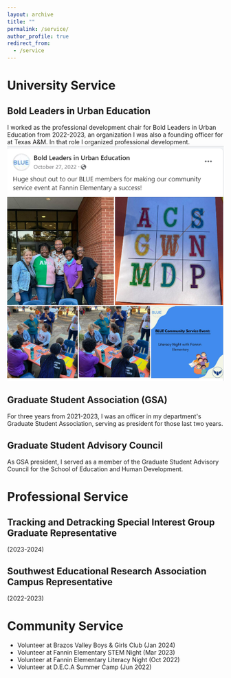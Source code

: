 ```yaml
---
layout: archive
title: ""
permalink: /service/
author_profile: true
redirect_from:
  - /service
---
```


# University Service
## Bold Leaders in Urban Education
I worked as the professional development chair for Bold Leaders in Urban Education from 2022-2023, an organization I was also a founding officer for at Texas A&M. In that role I organized professional development. 
![files\Pictures\Professional Events\BLUEServiceEvent.png](<files\Pictures\Professional Events\BLUEServiceEvent.png>)
## Graduate Student Association (GSA)
For three years from 2021-2023, I was an officer in my department's Graduate Student Association, serving as president for those last two years. 
## Graduate Student Advisory Council
  As GSA president, I served as a member of the Graduate Student Advisory Council for the School of Education and Human Development.

# Professional Service
## Tracking and Detracking Special Interest Group Graduate Representative
(2023-2024)
## Southwest Educational Research Association Campus Representative
(2022-2023)

# Community Service
- Volunteer at Brazos Valley Boys & Girls Club (Jan 2024)
- Volunteer at Fannin Elementary STEM Night (Mar 2023)
- Volunteer at Fannin Elementary Literacy Night (Oct 2022)
- Volunteer at D.E.C.A Summer Camp (Jun 2022)